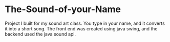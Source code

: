 # The-Sound-of-your-Name
Project I built for my sound art class. You type in your name, and it converts it into a short song. 
The front end was created using java swing, and the backend used the java sound api. 
